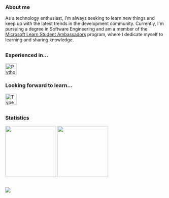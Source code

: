 
### About me  
As a technology enthusiast, I'm always seeking to learn new things and keep up with the latest trends in the development community. Currently, I'm pursuing a degree in Software Engineering and am a member of the [Microsoft Learn Student Ambassadors](https://mvp.microsoft.com/pt-BR/studentambassadors/profile/f518e1c9-eb8d-4a99-ae86-30bbf227b944) program, where I dedicate myself to learning and sharing knowledge.  

##
<div>
  <h3>Experienced in...</h3>
  <img height="36rem" src="https://skillicons.dev/icons?i=python,java,javascript,angular,cs,mysql" 
       title="Python, Java, JavaScript, Angular, C# and SQL."/>

<br>
<div>
  <h3>Looking forward to learn...</h3>
  <img height="36rem" src="https://skillicons.dev/icons?i=typescript,openshift"
       title="TypeScript and OpenShift."/>
</div>

##  
### Statistics  
    
<div>  
  <img height="160rem" src="https://github-profile-summary-cards.vercel.app/api/cards/stats?username=ramonvc&theme=github_dark"/>
  <img height="160rem" src="https://github-profile-summary-cards.vercel.app/api/cards/profile-details?username=ramonvc&theme=github_dark"/>
</div>  

##

![](https://visitor-badge.laobi.icu/badge?page_id=ramonvc.readme)


